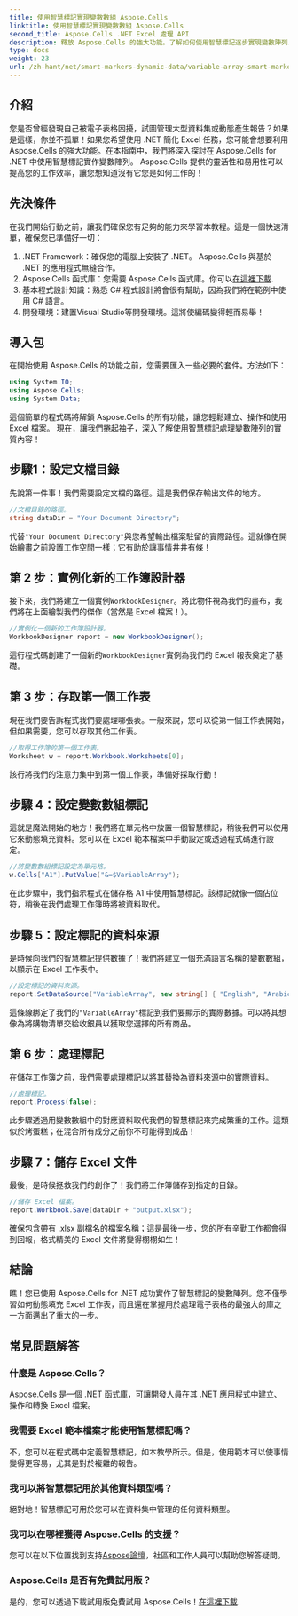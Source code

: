 ```yaml
---
title: 使用智慧標記實現變數數組 Aspose.Cells
linktitle: 使用智慧標記實現變數數組 Aspose.Cells
second_title: Aspose.Cells .NET Excel 處理 API
description: 釋放 Aspose.Cells 的強大功能。了解如何使用智慧標記逐步實現變數陣列以無縫產生 Excel 報表。
type: docs
weight: 23
url: /zh-hant/net/smart-markers-dynamic-data/variable-array-smart-markers/
---
```

## 介紹
您是否曾經發現自己被電子表格困擾，試圖管理大型資料集或動態產生報告？如果是這樣，你並不孤單！如果您希望使用 .NET 簡化 Excel 任務，您可能會想要利用 Aspose.Cells 的強大功能。在本指南中，我們將深入探討在 Aspose.Cells for .NET 中使用智慧標記實作變數陣列。 Aspose.Cells 提供的靈活性和易用性可以提高您的工作效率，讓您想知道沒有它您是如何工作的！
## 先決條件
在我們開始行動之前，讓我們確保您有足夠的能力來學習本教程。這是一個快速清單，確保您已準備好一切：
1. .NET Framework：確保您的電腦上安裝了 .NET。 Aspose.Cells 與基於 .NET 的應用程式無縫合作。
2.  Aspose.Cells 函式庫：您需要 Aspose.Cells 函式庫。你可以[在這裡下載](https://releases.aspose.com/cells/net/).
3. 基本程式設計知識：熟悉 C# 程式設計將會很有幫助，因為我們將在範例中使用 C# 語言。
4. 開發環境：建置Visual Studio等開發環境。這將使編碼變得輕而易舉！
## 導入包
在開始使用 Aspose.Cells 的功能之前，您需要匯入一些必要的套件。方法如下：
```csharp
using System.IO;
using Aspose.Cells;
using System.Data;
```
這個簡單的程式碼將解鎖 Aspose.Cells 的所有功能，讓您輕鬆建立、操作和使用 Excel 檔案。
現在，讓我們捲起袖子，深入了解使用智慧標記處理變數陣列的實質內容！
## 步驟1：設定文檔目錄
先說第一件事！我們需要設定文檔的路徑。這是我們保存輸出文件的地方。
```csharp
//文檔目錄的路徑。
string dataDir = "Your Document Directory";
```
代替`"Your Document Directory"`與您希望輸出檔案駐留的實際路徑。這就像在開始繪畫之前設置工作空間一樣；它有助於讓事情井井有條！
## 第 2 步：實例化新的工作簿設計器
接下來，我們將建立一個實例`WorkbookDesigner`。將此物件視為我們的畫布，我們將在上面繪製我們的傑作（當然是 Excel 檔案！）。
```csharp
//實例化一個新的工作簿設計器。
WorkbookDesigner report = new WorkbookDesigner();
```
這行程式碼創建了一個新的`WorkbookDesigner`實例為我們的 Excel 報表奠定了基礎。
## 第 3 步：存取第一個工作表
現在我們要告訴程式我們要處理哪張表。一般來說，您可以從第一個工作表開始，但如果需要，您可以存取其他工作表。
```csharp
//取得工作簿的第一個工作表。
Worksheet w = report.Workbook.Worksheets[0];
```
該行將我們的注意力集中到第一個工作表，準備好採取行動！
## 步驟 4：設定變數數組標記
這就是魔法開始的地方！我們將在單元格中放置一個智慧標記，稍後我們可以使用它來動態填充資料。您可以在 Excel 範本檔案中手動設定或透過程式碼進行設定。
```csharp
//將變數數組標記設定為單元格。
w.Cells["A1"].PutValue("&=$VariableArray");
```
在此步驟中，我們指示程式在儲存格 A1 中使用智慧標記。該標記就像一個佔位符，稍後在我們處理工作簿時將被資料取代。
## 步驟 5：設定標記的資料來源
是時候向我們的智慧標記提供數據了！我們將建立一個充滿語言名稱的變數數組，以顯示在 Excel 工作表中。
```csharp
//設定標記的資料來源。
report.SetDataSource("VariableArray", new string[] { "English", "Arabic", "Hindi", "Urdu", "French" });
```
這條線綁定了我們的`"VariableArray"`標記到我們要顯示的實際數據。可以將其想像為將購物清單交給收銀員以獲取您選擇的所有商品。
## 第 6 步：處理標記
在儲存工作簿之前，我們需要處理標記以將其替換為資料來源中的實際資料。
```csharp
//處理標記。
report.Process(false);
```
此步驟透過用變數數組中的對應資料取代我們的智慧標記來完成繁重的工作。這類似於烤蛋糕；在混合所有成分之前你不可能得到成品！
## 步驟 7：儲存 Excel 文件
最後，是時候拯救我們的創作了！我們將工作簿儲存到指定的目錄。
```csharp
//儲存 Excel 檔案。
report.Workbook.Save(dataDir + "output.xlsx");
```
確保包含帶有 .xlsx 副檔名的檔案名稱；這是最後一步，您的所有辛勤工作都會得到回報，格式精美的 Excel 文件將變得栩栩如生！
## 結論
瞧！您已使用 Aspose.Cells for .NET 成功實作了智慧標記的變數陣列。您不僅學習如何動態填充 Excel 工作表，而且還在掌握用於處理電子表格的最強大的庫之一方面邁出了重大的一步。 
## 常見問題解答
### 什麼是 Aspose.Cells？  
Aspose.Cells 是一個 .NET 函式庫，可讓開發人員在其 .NET 應用程式中建立、操作和轉換 Excel 檔案。
### 我需要 Excel 範本檔案才能使用智慧標記嗎？  
不，您可以在程式碼中定義智慧標記，如本教學所示。但是，使用範本可以使事情變得更容易，尤其是對於複雜的報告。
### 我可以將智慧標記用於其他資料類型嗎？  
絕對地！智慧標記可用於您可以在資料集中管理的任何資料類型。
### 我可以在哪裡獲得 Aspose.Cells 的支援？  
您可以在以下位置找到支持[Aspose論壇](https://forum.aspose.com/c/cells/9)，社區和工作人員可以幫助您解答疑問。
### Aspose.Cells 是否有免費試用版？  
是的，您可以透過下載試用版免費試用 Aspose.Cells！[在這裡下載](https://releases.aspose.com/).
